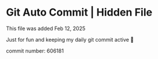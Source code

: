 # Git Auto Commit | Hidden File

This file was added Feb 12, 2025

Just for fun and keeping my daily git commit active 🤪

commit number: 606181
